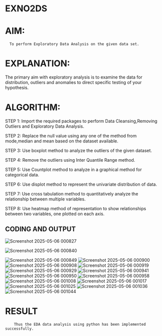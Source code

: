 # EXNO2DS
# AIM:
      To perform Exploratory Data Analysis on the given data set.
      
# EXPLANATION:
  The primary aim with exploratory analysis is to examine the data for distribution, outliers and anomalies to direct specific testing of your hypothesis.
  
# ALGORITHM:
STEP 1: Import the required packages to perform Data Cleansing,Removing Outliers and Exploratory Data Analysis.

STEP 2: Replace the null value using any one of the method from mode,median and mean based on the dataset available.

STEP 3: Use boxplot method to analyze the outliers of the given dataset.

STEP 4: Remove the outliers using Inter Quantile Range method.

STEP 5: Use Countplot method to analyze in a graphical method for categorical data.

STEP 6: Use displot method to represent the univariate distribution of data.

STEP 7: Use cross tabulation method to quantitatively analyze the relationship between multiple variables.

STEP 8: Use heatmap method of representation to show relationships between two variables, one plotted on each axis.

## CODING AND OUTPUT
![Screenshot 2025-05-06 000827](https://github.com/user-attachments/assets/2f213032-ee6d-4ea4-bc33-241d41c5edfc)

![Screenshot 2025-05-06 000840](https://github.com/user-attachments/assets/5266aa08-b0e0-4434-9b82-31dc168d91bd)

![Screenshot 2025-05-06 000849](https://github.com/user-attachments/assets/fab86532-1a13-41b6-8273-27e813ace134)
![Screenshot 2025-05-06 000900](https://github.com/user-attachments/assets/919e5d61-d9b7-41c2-9023-13c0f4d9dacd)
![Screenshot 2025-05-06 000908](https://github.com/user-attachments/assets/298ad55a-c69f-4d09-b657-18f562078ebd)
![Screenshot 2025-05-06 000919](https://github.com/user-attachments/assets/89784614-1151-4b67-87c2-2635c3d634fb)
![Screenshot 2025-05-06 000929](https://github.com/user-attachments/assets/34405348-2de6-4d39-88fa-45bb675b8a9f)
![Screenshot 2025-05-06 000941](https://github.com/user-attachments/assets/b1d37dfa-6e42-433e-8701-9e09b4b1977b)
![Screenshot 2025-05-06 000950](https://github.com/user-attachments/assets/72add585-af73-41e8-b82e-7eae39f86be0)
![Screenshot 2025-05-06 000958](https://github.com/user-attachments/assets/ec1dc0d6-281d-43f3-be17-bd0ad9c7a5e9)
![Screenshot 2025-05-06 001008](https://github.com/user-attachments/assets/5487beaf-c5ab-4ae4-8437-a9293d20813b)
![Screenshot 2025-05-06 001017](https://github.com/user-attachments/assets/b4fd5bf0-6cb1-4981-a648-316b71d4dc20)
![Screenshot 2025-05-06 001025](https://github.com/user-attachments/assets/157b3b08-5c17-4116-90f7-103275f5e8f1)
![Screenshot 2025-05-06 001036](https://github.com/user-attachments/assets/f1c33877-6a87-4791-9722-d4ff7e20842a)
![Screenshot 2025-05-06 001044](https://github.com/user-attachments/assets/e347f1a0-f4f6-4f40-a8e8-0c2f50ae25c5)

# RESULT
        Thus the EDA data analysis using python has been implemented successfully.
